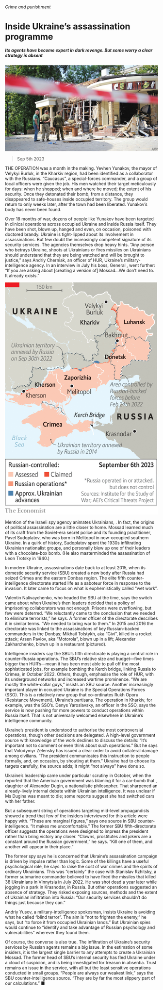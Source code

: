 ###### Crime and punishment

# Inside Ukraine’s assassination programme 

##### Its agents have become expert in dark revenge. But some worry a clear strategy is absent 

![image](images/20230909_EUP001.jpg) 

> Sep 5th 2023 


THE OPERATION was a month in the making. Yevhen Yunakov, the mayor of Velykyi Burluk, in the Kharkiv region, had been identified as a collaborator with the Russians. “Caucasus”, a special-forces commander, and a group of local officers were given the job. His men watched their target meticulously for days: when he shopped; when and where he moved; the extent of his security. Once they detonated their bomb, from a distance, they disappeared to safe-houses inside occupied territory. The group would return to  only weeks later, after the town had been liberated. Yunakov’s body has never been found. 

Over 18 months of war, dozens of people like Yunakov have been targeted in clinical operations across occupied Ukraine and inside Russia itself. They have been shot, blown up, hanged and even, on occasion, poisoned with doctored brandy. Ukraine is tight-lipped about its involvement in assassinations. But few doubt the increasingly competent signature of its security services. The agencies themselves drop heavy hints. “Any person who betrays Ukraine, shoots at Ukrainians or fires missiles on Ukrainians should understand that they are being watched and will be brought to justice,” says Andriy Cherniak, an officer of HUR, Ukraine’s military-intelligence agency. In an interview in July his boss, General , went further: “If you are asking about [creating a version of] Mossad…We don’t need to. It already exists.” 

![image](images/20230909_EUM915.png) 


Mention of the Israeli spy agency animates Ukrainians, . In fact, the origins of political assassination are a little closer to home. Mossad learned much of its craft from the Soviet-era secret police and its founding practitioner, Pavel Sudoplatov, who was born in Melitopol in now-occupied southern Ukraine. In a quirk of history, Sudoplatov spent the 1930s infiltrating Ukrainian nationalist groups, and personally blew up one of their leaders with a chocolate-box bomb. (He also masterminded the assassination of Leon Trotsky in 1940.) 

In modern Ukraine, assassinations date back to at least 2015, when its domestic security service (SBU) created a new body after Russia had seized Crimea and the eastern Donbas region. The elite fifth counter-intelligence directorate started life as a saboteur force in response to the invasion. It later came to focus on what is euphemistically called “wet work”. 

Valentin Nalivaychenko, who headed the SBU at the time, says the switch came about when Ukraine’s then leaders decided that a policy of imprisoning collaborators was not enough. Prisons were overflowing, but few were deterred. “We reluctantly came to the conclusion that we needed to eliminate terrorists,” he says. A former officer of the directorate describes it in similar terms. “We needed to bring war to them.” In 2015 and 2016 the directorate was linked to the assassinations of key Russian-backed commanders in the Donbas; Mikhail Tolstykh, aka “Givi”, killed in a rocket attack; Arsen Pavlov, aka “Motorola”, blown up in a lift; Alexander Zakharchenko, blown up in a restaurant (pictured). 

Intelligence insiders say the SBU’s fifth directorate is playing a central role in counter-Russia operations. The SBU’s relative size and budget—five times bigger than HUR’s—mean it has been most able to pull off the most sophisticated jobs, for example bombing the Kerch bridge, linking Russia to Crimea, in October 2022. Others, though, emphasise the role of HUR, with its underground networks and increased wartime prominence. “We are mostly the white-collar guys,” insists an SBU source. Another increasingly important player in occupied Ukraine is the Special Operations Forces (SSO). This is a relatively new group that co-ordinates Rukh Oporu (Resistance Movement), Ukraine’s partisans. The operation in Kharkiv, for example, was the SSO’s. Denys Yaroslavsky, an officer in the SSO, says the service is now pushing for more powers to сonduct operations within Russia itself. That is not universally welcomed elsewhere in Ukraine’s intelligence community. 

Ukraine’s president is understood to authorise the most controversial operations, though other decisions are delegated. A high-level government source with knowledge of the work declines to discuss the details: “It’s important not to comment or even think about such operations.” But he says that Volodymyr Zelensky has issued a clear order to avoid collateral damage among civilians. “The president communicates this instruction to people formally, and, on occasion, by shouting at them.” Ukraine had to choose its targets carefully, the source adds; it might “not always” have done so. 

Ukraine’s leadership came under particular scrutiny in October, when the  reported that the American government was blaming it for a car-bomb that , daughter of Alexander Dugin, a nationalistic philosopher. That sharpened an already-lively internal debate within Ukrainian intelligence. It was unclear if Ms Dugina was meant to die; some reports suggest she had switched cars with her father. 

But a subsequent string of operations targeting mid-level propagandists showed a trend that few of the insiders interviewed for this article were happy with. “These are marginal figures,” says one source in SBU counter-intelligence. “It makes me uncomfortable.” The former SBU fifth-directorate officer suggests the operations were designed to impress the president rather than bring victory any closer. “Clowns, prostitutes and jokers are a constant around the Russian government,” he says. “Kill one of them, and another will appear in their place.”

The former spy says he is concerned that Ukraine’s assassination campaign is driven by impulse rather than logic. Some of the killings have a useful psychological role, he says: to raise the cost of war crimes and the spirits of ordinary Ukrainians. This was “certainly” the case with Stanislav Rzhitsky, a former submarine commander believed to have fired the missiles that killed 38 Ukrainians in Vinnytsia in July 2022. He was shot dead a year later while jogging in a park in Krasnodar, in Russia. But other operations suggested an absence of strategy. They risked exposing sources, methods and the extent of Ukrainian infiltration into Russia: “Our security services shouldn’t do things just because they can.” 

Andriy Yusov, a military-intelligence spokesman, insists Ukraine is avoiding what he called “blind terror”. The aim is “not to frighten the enemy,” he says, but “to force it from occupied Ukrainian lands.” But Ukrainian spies would continue to “identify and take advantage of Russian psychology and vulnerabilities” wherever they found them. 

Of course, the converse is also true. The infiltration of Ukraine’s security services by Russian agents remains a big issue. In the estimation of some insiders, it is the largest single barrier to any attempts to create a Ukrainian Mossad. The former head of SBU’s internal security has fled Ukraine under a cloud of suspicion, and is being investigated for treason in absentia. Trust remains an issue in the service, with all but the least sensitive operations conducted in small groups. “People are always our weakest link,” says the SBU counter-intelligence source. “They are by far the most slippery part of our calculations.” ■ 


